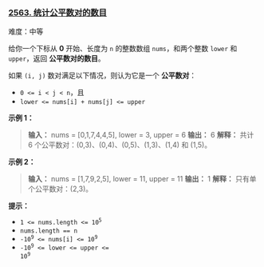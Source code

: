 ### [2563\. 统计公平数对的数目](https://leetcode.cn/problems/count-the-number-of-fair-pairs/)

难度：中等

给你一个下标从 **0** 开始、长度为 `n` 的整数数组 `nums`，和两个整数 `lower` 和 `upper`，返回 **公平数对的数目**。

如果 `(i, j)` 数对满足以下情况，则认为它是一个 **公平数对**：

- `0 <= i < j < n`，且
- `lower <= nums[i] + nums[j] <= upper`

**示例 1：**

> **输入：** nums = [0,1,7,4,4,5], lower = 3, upper = 6
> **输出：** 6
> **解释：** 共计 6 个公平数对：(0,3)、(0,4)、(0,5)、(1,3)、(1,4) 和 (1,5)。

**示例 2：**

> **输入：** nums = [1,7,9,2,5], lower = 11, upper = 11
> **输出：** 1
> **解释：** 只有单个公平数对：(2,3)。

**提示：**

- <code>1 <= nums.length <= 10<sup>5</sup></code>
- <code>nums.length == n</code>
- <code>-10<sup>9</sup> <= nums[i] <= 10<sup>9</sup></code>
- <code>-10<sup>9</sup> <= lower <= upper <= 10<sup>9</sup></code>
